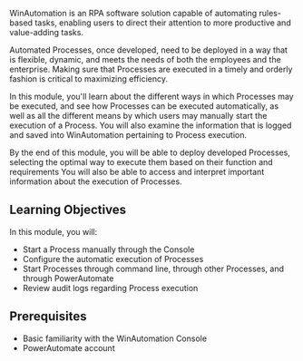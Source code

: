 WinAutomation is an RPA software solution capable of automating rules-based tasks, enabling users to direct their attention to more productive and value-adding tasks.

Automated Processes, once developed, need to be deployed in a way that is flexible, dynamic, and meets the needs of both the employees and the enterprise. Making sure that Processes are executed in a timely and orderly fashion is critical to maximizing efficiency.

In this module, you'll learn about the different ways in which Processes may be executed, and see how Processes can be executed automatically, as well as all the different means by which users may manually start the execution of a Process. You will also examine the information that is logged and saved into WinAutomation pertaining to Process execution.

By the end of this module, you will be able to deploy developed Processes, selecting the optimal way to execute them based on their function and requirements You will also be able to access and interpret important information about the execution of Processes.

## Learning Objectives
In this module, you will:
* Start a Process manually through the Console
* Configure the automatic execution of Processes
* Start Processes through command line, through other Processes, and through PowerAutomate
* Review audit logs regarding Process execution
## Prerequisites
* Basic familiarity with the WinAutomation Console
* PowerAutomate account
 